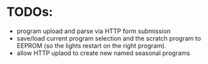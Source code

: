 TODOs:
===

- program upload and parse via HTTP form submission
- save/load current program selection and the scratch program to EEPROM (so the lights restart on the right program).
- allow HTTP uplaod to create new named seasonal programs
